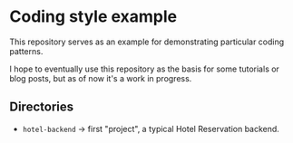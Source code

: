# Coding style example #

This repository serves as an example for demonstrating particular coding patterns.

I hope to eventually use this repository as the basis for some tutorials or blog posts, but as of now it's a work in progress.

## Directories ##

* `hotel-backend` -> first "project", a typical Hotel Reservation backend.

